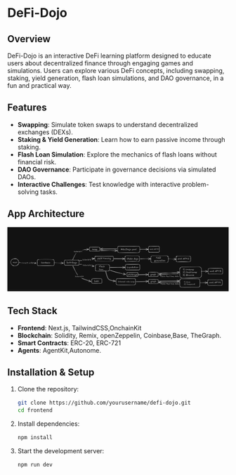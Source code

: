 # DeFi-Dojo

## Overview
DeFi-Dojo is an interactive DeFi learning platform designed to educate users about decentralized finance through engaging games and simulations. Users can explore various DeFi concepts, including swapping, staking, yield generation, flash loan simulations, and DAO governance, in a fun and practical way.

## Features
- **Swapping**: Simulate token swaps to understand decentralized exchanges (DEXs).
- **Staking & Yield Generation**: Learn how to earn passive income through staking.
- **Flash Loan Simulation**: Explore the mechanics of flash loans without financial risk.
- **DAO Governance**: Participate in governance decisions via simulated DAOs.
- **Interactive Challenges**: Test knowledge with interactive problem-solving tasks.

## App Architecture

![Architecture](frontend/public/Screenshot.png)

## Tech Stack
- **Frontend**: Next.js, TailwindCSS,OnchainKit
- **Blockchain**: Solidity, Remix, openZeppelin, Coinbase,Base, TheGraph. 
- **Smart Contracts**: ERC-20, ERC-721
- **Agents**: AgentKit,Autonome.

## Installation & Setup
1. Clone the repository:
   ```bash
   git clone https://github.com/yourusername/defi-dojo.git
   cd frontend
   ```
2. Install dependencies:
   ```bash
   npm install
   ```
3. Start the development server:
   ```bash
   npm run dev
   ```



